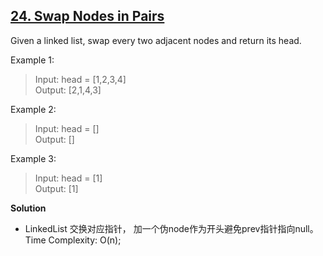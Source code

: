## [24. Swap Nodes in Pairs](https://leetcode.com/problems/swap-nodes-in-pairs/)  
Given a linked list, swap every two adjacent nodes and return its head.

 

Example 1:
>Input: head = [1,2,3,4]  
Output: [2,1,4,3]  

Example 2:
>Input: head = []  
Output: []  

Example 3:
>Input: head = [1]  
Output: [1]  

**Solution**
* LinkedList
    交换对应指针， 加一个伪node作为开头避免prev指针指向null。  
    Time Complexity: O(n);